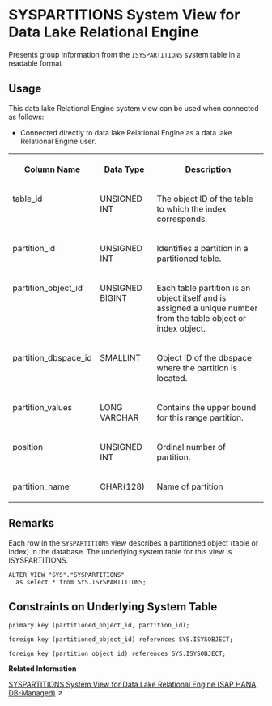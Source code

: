 <!-- loioa87f12ff84f210158071ec615c24a7c0 -->

# SYSPARTITIONS System View for Data Lake Relational Engine

Presents group information from the `ISYSPARTITIONS` system table in a readable format



<a name="loioa87f12ff84f210158071ec615c24a7c0__section_vwg_vhq_b4b"/>

## Usage

This data lake Relational Engine system view can be used when connected as follows:

-   Connected directly to data lake Relational Engine as a data lake Relational Engine user.




<table>
<tr>
<th valign="top">

Column Name

</th>
<th valign="top">

Data Type

</th>
<th valign="top">

Description

</th>
</tr>
<tr>
<td valign="top">

table\_id

</td>
<td valign="top">

UNSIGNED INT

</td>
<td valign="top">

The object ID of the table to which the index corresponds.

</td>
</tr>
<tr>
<td valign="top">

partition\_id

</td>
<td valign="top">

UNSIGNED INT

</td>
<td valign="top">

Identifies a partition in a partitioned table.

</td>
</tr>
<tr>
<td valign="top">

partition\_object\_id

</td>
<td valign="top">

UNSIGNED BIGINT

</td>
<td valign="top">

Each table partition is an object itself and is assigned a unique number from the table object or index object.

</td>
</tr>
<tr>
<td valign="top">

partition\_dbspace\_id

</td>
<td valign="top">

SMALLINT

</td>
<td valign="top">

Object ID of the dbspace where the partition is located.

</td>
</tr>
<tr>
<td valign="top">

partition\_values

</td>
<td valign="top">

LONG VARCHAR

</td>
<td valign="top">

Contains the upper bound for this range partition.

</td>
</tr>
<tr>
<td valign="top">

position

</td>
<td valign="top">

UNSIGNED INT

</td>
<td valign="top">

Ordinal number of partition.

</td>
</tr>
<tr>
<td valign="top">

partition\_name

</td>
<td valign="top">

CHAR\(128\)

</td>
<td valign="top">

Name of partition

</td>
</tr>
</table>



<a name="loioa87f12ff84f210158071ec615c24a7c0__SYSPARTITIONS_remarks1"/>

## Remarks

Each row in the `SYSPARTITIONS` view describes a partitioned object \(table or index\) in the database. The underlying system table for this view is ISYSPARTITIONS.

```
ALTER VIEW "SYS"."SYSPARTITIONS"
  as select * from SYS.ISYSPARTITIONS;
```



<a name="loioa87f12ff84f210158071ec615c24a7c0__SYSPARTITIONS_constraints"/>

## Constraints on Underlying System Table

```
primary key (partitioned_object_id, partition_id);
```

```
foreign key (partitioned_object_id) references SYS.ISYSOBJECT;
```

```
foreign key (partition_object_id) references SYS.ISYSOBJECT;
```

**Related Information**  


[SYSPARTITIONS System View for Data Lake Relational Engine (SAP HANA DB-Managed)](https://help.sap.com/viewer/a898e08b84f21015969fa437e89860c8/2024_1_QRC/en-US/1c2e04fba3b943e2b6ae23522aad5b5c.html "Presents group information from the ISYSPARTITIONS system table in a readable format") :arrow_upper_right:

